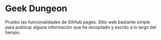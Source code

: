# Geek Dungeon
Pruebo las funcionalidades de GitHub pages.
Sitio web bastante simple para publicar alguna información que he recopilado y escrito a lo largo del tiempo.
